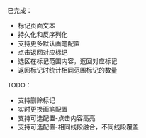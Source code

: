 已完成：

- 标记页面文本
- 持久化和反序列化
- 支持更多默认画笔配置
- 点击返回对应标记
- 选区在标记范围内容，返回对应标记
- 返回标记时统计相同范围标记的数量

TODO：

- 支持删除标记
- 实时更换画笔配置
- 支持可选配置-点击内容高亮
- 支持可选配置-相同线段融合，不同线段覆盖
